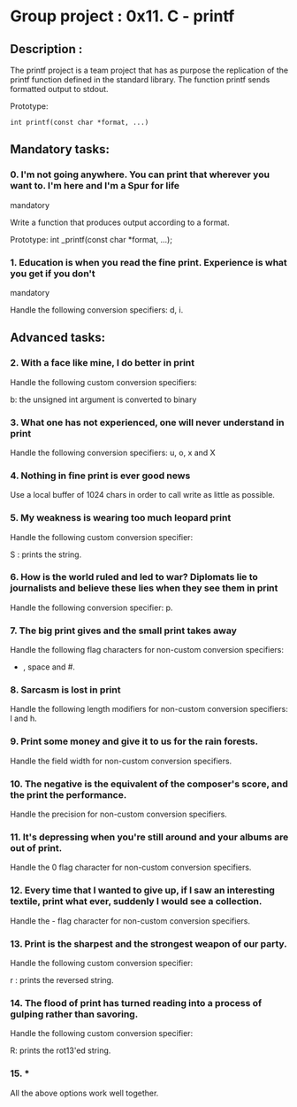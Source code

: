 # Group project : 0x11. C - printf


## Description :

The printf project is a team project that has as purpose the replication of the printf function defined in the standard library.
The function printf sends formatted output to stdout.

Prototype:

	int printf(const char *format, ...)

## Mandatory tasks:


### 0. I'm not going anywhere. You can print that wherever you want to. I'm here and I'm a Spur for life
mandatory

Write a function that produces output according to a format.

Prototype: int _printf(const char *format, ...);


### 1. Education is when you read the fine print. Experience is what you get if you don't
mandatory

Handle the following conversion specifiers: d, i.



## Advanced tasks:


### 2. With a face like mine, I do better in print

Handle the following custom conversion specifiers:

b: the unsigned int argument is converted to binary


### 3. What one has not experienced, one will never understand in print

Handle the following conversion specifiers: u, o, x and X



### 4. Nothing in fine print is ever good news

Use a local buffer of 1024 chars in order to call write as little as possible.


### 5. My weakness is wearing too much leopard print

Handle the following custom conversion specifier:

S : prints the string.


### 6. How is the world ruled and led to war? Diplomats lie to journalists and believe these lies when they see them in print

Handle the following conversion specifier: p.


### 7. The big print gives and the small print takes away

Handle the following flag characters for non-custom conversion specifiers:

+ , space and #.


### 8. Sarcasm is lost in print

Handle the following length modifiers for non-custom conversion specifiers: l and h.


### 9. Print some money and give it to us for the rain forests.

Handle the field width for non-custom conversion specifiers.


### 10. The negative is the equivalent of the composer's score, and the print the performance.

Handle the precision for non-custom conversion specifiers.


### 11. It's depressing when you're still around and your albums are out of print.

Handle the 0 flag character for non-custom conversion specifiers.


### 12. Every time that I wanted to give up, if I saw an interesting textile, print what ever, suddenly I would see a collection.

Handle the - flag character for non-custom conversion specifiers.


### 13. Print is the sharpest and the strongest weapon of our party.

Handle the following custom conversion specifier:

r : prints the reversed string.


### 14. The flood of print has turned reading into a process of gulping rather than savoring.

Handle the following custom conversion specifier:

R: prints the rot13'ed string.


### 15. *

All the above options work well together.
